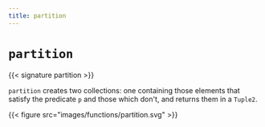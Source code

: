 ```yaml
---
title: partition
---
```


# `partition`

{{< signature partition >}}

`partition` creates two collections: one containing those elements that satisfy the predicate `p` and those which don't, and returns them in a `Tuple2`.

{{< figure src="images/functions/partition.svg" >}}
